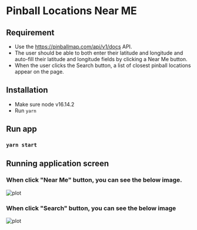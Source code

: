 # Pinball Locations Near ME

## Requirement

-   Use the https://pinballmap.com/api/v1/docs API.
-   The user should be able to both enter their latitude and longitude and auto-fill their latitude and longitude fields by clicking a Near Me button.
-   When the user clicks the Search button, a list of closest pinball locations appear on the page.

## Installation

-   Make sure node v16.14.2
-   Run `yarn`

## Run app

### `yarn start`

## Running application screen

### When click "Near Me" button, you can see the below image.

![plot](./nearme.png)

### When click "Search" button, you can see the below image

![plot](./search-list.png)
